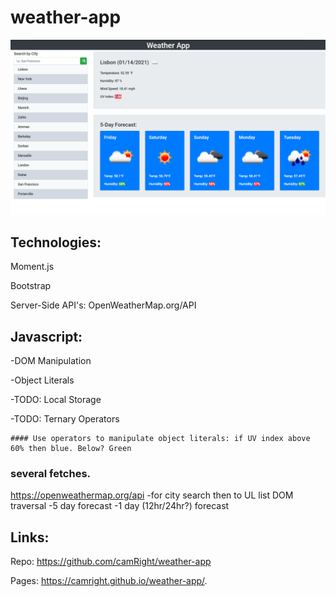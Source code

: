 # weather-app

![Screenshot of Project](Main/assets/images/weather-appScreenshot.png?raw=true "Weather App")



## Technologies:

Moment.js

Bootstrap

Server-Side API's: OpenWeatherMap.org/API

## Javascript:

-DOM Manipulation

-Object Literals

-TODO: Local Storage

-TODO: Ternary Operators

    #### Use operators to manipulate object literals: if UV index above 60% then blue. Below? Green



### several fetches.

https://openweathermap.org/api
-for city search then to UL list DOM traversal
-5 day forecast
-1 day (12hr/24hr?) forecast


## Links:

Repo: https://github.com/camRight/weather-app

Pages: https://camright.github.io/weather-app/.
